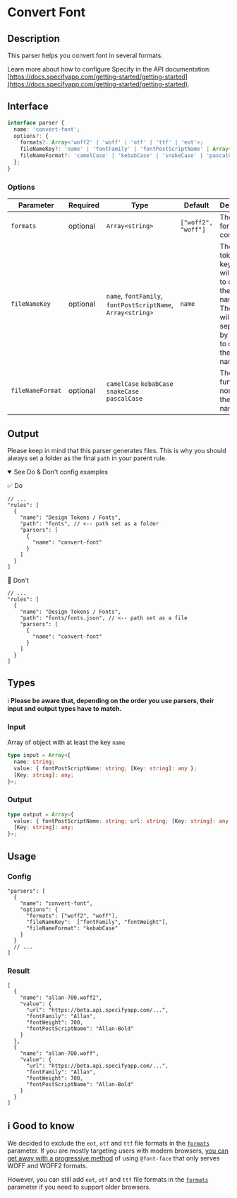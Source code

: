 # Convert Font

## Description
This parser helps you convert font in several formats.

Learn more about how to configure Specify in the API documentation: [https://docs.specifyapp.com/getting-started/getting-started](https://docs.specifyapp.com/getting-started/getting-started).

## Interface

```ts
interface parser {
  name: 'convert-font';
  options?: {
    formats?: Array<'woff2' | 'woff' | 'otf' | 'ttf' | 'eot'>;
    fileNameKey?: 'name' | 'fontFamily' | 'fontPostScriptName' | Array<string>;
    fileNameFormat?: 'camelCase' | 'kebabCase' | 'snakeCase' | 'pascalCase';
  };
}
```

### Options

| Parameter        | Required | Type                                                        | Default             | Description                                                                                                                         |
| ---------------- | -------- | ----------------------------------------------------------- | ------------------- | ----------------------------------------------------------------------------------------------------------------------------------- |
| `formats`        | optional | `Array<string>`                                             | `["woff2", "woff"]` | The list of formats to convert                                                                                                      |
| `fileNameKey`    | optional | `name`, `fontFamily`, `fontPostScriptName`, `Array<string>` | `name`              | The design token's keys that will be used to create the file name. These keys will be separated by a space to create the file name. |
| `fileNameFormat` | optional | `camelCase` `kebabCase` `snakeCase` `pascalCase`            |                     | The function to normalize the file name                                                                                             |

## Output
Please keep in mind that this parser generates files. This is why you should always set a folder as the final `path` in your parent rule.

<details open>
<summary>See Do & Don't config examples</summary>

✅ Do
```
// ...
"rules": [
  {
    "name": "Design Tokens / Fonts",
    "path": "fonts", // <-- path set as a folder
    "parsers": [
      {
        "name": "convert-font"
      }
    ]
  }
]
```

🚫 Don't
```
// ...
"rules": [
  {
    "name": "Design Tokens / Fonts",
    "path": "fonts/fonts.json", // <-- path set as a file
    "parsers": [
      {
        "name": "convert-font"
      }
    ]
  }
]
```
</details>

## Types

ℹ️ **Please be aware that, depending on the order you use parsers, their input and output types have to match.**

### Input

Array of object with at least the key `name`

```ts
type input = Array<{
  name: string;
  value: { fontPostScriptName: string; [Key: string]: any };
  [Key: string]: any;
}>;
```

### Output

```ts
type output = Array<{
  value: { fontPostScriptName: string; url: string; [Key: string]: any };
  [Key: string]: any;
}>;
```

## Usage

### Config
```jsonc
"parsers": [
  {
    "name": "convert-font",
    "options": {
      "formats": ["woff2", "woff"],
      "fileNameKey":  ["fontFamily", "fontWeight"],
      "fileNameFormat": "kebabCase"
    }
  }
  // ...
]
```

### Result

```jsonc
[
  {
    "name": "allan-700.woff2",
    "value": {
      "url": "https://beta.api.specifyapp.com/...",
      "fontFamily": "Allan",
      "fontWeight": 700,
      "fontPostScriptName": "Allan-Bold"
    }
  },
  {
    "name": "allan-700.woff",
    "value": {
      "url": "https://beta.api.specifyapp.com/...",
      "fontFamily": "Allan",
      "fontWeight": 700,
      "fontPostScriptName": "Allan-Bold"
    }
  }
]
```

## ℹ️ Good to know

We decided to exclude the `eot`, `otf` and `ttf` file formats in the [`formats`](#Options) parameter. If you are mostly targeting users with modern browsers, [you can get away with a progressive method](https://css-tricks.com/understanding-web-fonts-getting/#font-formats) of using `@font-face` that only serves WOFF and WOFF2 formats.

However, you can still add `eot`, `otf` and `ttf` file formats in the [`formats`](#Interface) parameter if you need to support older browsers.
